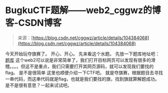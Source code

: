 <!--yml
category: 未分类
date: 2022-04-26 14:30:09
-->

# BugkuCTF题解——web2_cggwz的博客-CSDN博客

> 来源：[https://blog.csdn.net/cggwz/article/details/104384068](https://blog.csdn.net/cggwz/article/details/104384068)

今天开始玩夺旗赛了。
开心、开心。
先来看这个水题。
先放一下题库地址吧：
[题库](https://ctf.bugku.com/challenges)
这个web2可以说是非常简单了，我们打开目标网页可以发现有很多的滑稽。。。。但这不是重点，我们只需要打开其网页源码，就可以发现我们要找的flag。
是不是很简单
这里也顺便介绍一下CTF吧。
就是夺旗赛，根据题目去寻找一串代码，而这串代码就是flag，也就是我们要找的旗，找到旗就算解题成功。
是不是很有意思？一起来试试吧。